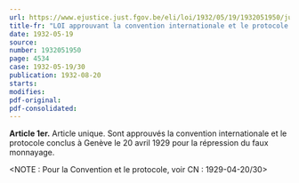 ```yaml
---
url: https://www.ejustice.just.fgov.be/eli/loi/1932/05/19/1932051950/justel
title-fr: "LOI approuvant la convention internationale et le protocole conclus à Genève le 20 avril 1929 pour la répression du faux monnayage."
date: 1932-05-19
source:
number: 1932051950
page: 4534
case: 1932-05-19/30
publication: 1932-08-20
starts:
modifies:
pdf-original:
pdf-consolidated:
---
```


**Article 1er.** Article unique. Sont approuvés la convention internationale et le protocole conclus à Genève le 20 avril 1929 pour la répression du faux monnayage.

<NOTE : Pour la Convention et le protocole, voir CN : 1929-04-20/30>
